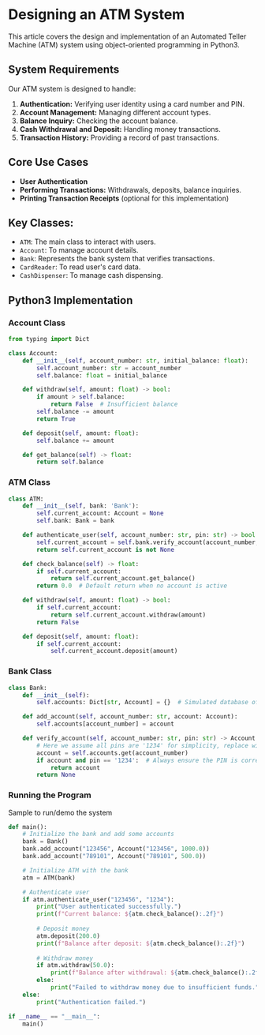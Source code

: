 # Designing an ATM System

This article covers the design and implementation of an Automated Teller Machine (ATM) system using object-oriented programming in Python3.

## System Requirements
Our ATM system is designed to handle:
1. **Authentication:** Verifying user identity using a card number and PIN.
2. **Account Management:** Managing different account types.
3. **Balance Inquiry:** Checking the account balance.
4. **Cash Withdrawal and Deposit:** Handling money transactions.
5. **Transaction History:** Providing a record of past transactions.

## Core Use Cases
- **User Authentication**
- **Performing Transactions:** Withdrawals, deposits, balance inquiries.
- **Printing Transaction Receipts** (optional for this implementation)

## Key Classes:
- `ATM`: The main class to interact with users.
- `Account`: To manage account details.
- `Bank`: Represents the bank system that verifies transactions.
- `CardReader`: To read user's card data.
- `CashDispenser`: To manage cash dispensing.

## Python3 Implementation
### Account Class
```python
from typing import Dict

class Account:
    def __init__(self, account_number: str, initial_balance: float):
        self.account_number: str = account_number
        self.balance: float = initial_balance

    def withdraw(self, amount: float) -> bool:
        if amount > self.balance:
            return False  # Insufficient balance
        self.balance -= amount
        return True

    def deposit(self, amount: float):
        self.balance += amount

    def get_balance(self) -> float:
        return self.balance

```
### ATM Class
```python
class ATM:
    def __init__(self, bank: 'Bank'):
        self.current_account: Account = None
        self.bank: Bank = bank

    def authenticate_user(self, account_number: str, pin: str) -> bool:
        self.current_account = self.bank.verify_account(account_number, pin)
        return self.current_account is not None

    def check_balance(self) -> float:
        if self.current_account:
            return self.current_account.get_balance()
        return 0.0  # Default return when no account is active

    def withdraw(self, amount: float) -> bool:
        if self.current_account:
            return self.current_account.withdraw(amount)
        return False

    def deposit(self, amount: float):
        if self.current_account:
            self.current_account.deposit(amount)

```

### Bank Class
```python
class Bank:
    def __init__(self):
        self.accounts: Dict[str, Account] = {}  # Simulated database of accounts

    def add_account(self, account_number: str, account: Account):
        self.accounts[account_number] = account

    def verify_account(self, account_number: str, pin: str) -> Account:
        # Here we assume all pins are '1234' for simplicity, replace with actual verification
        account = self.accounts.get(account_number)
        if account and pin == '1234':  # Always ensure the PIN is correct in a real system
            return account
        return None

```

### Running the Program
Sample to run/demo the system
```python
def main():
    # Initialize the bank and add some accounts
    bank = Bank()
    bank.add_account("123456", Account("123456", 1000.0))
    bank.add_account("789101", Account("789101", 500.0))

    # Initialize ATM with the bank
    atm = ATM(bank)

    # Authenticate user
    if atm.authenticate_user("123456", "1234"):
        print("User authenticated successfully.")
        print(f"Current balance: ${atm.check_balance():.2f}")
        
        # Deposit money
        atm.deposit(200.0)
        print(f"Balance after deposit: ${atm.check_balance():.2f}")
        
        # Withdraw money
        if atm.withdraw(50.0):
            print(f"Balance after withdrawal: ${atm.check_balance():.2f}")
        else:
            print("Failed to withdraw money due to insufficient funds.")
    else:
        print("Authentication failed.")

if __name__ == "__main__":
    main()

```